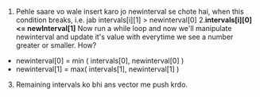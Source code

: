 1. Pehle saare vo wale insert karo jo newinterval se chote hai, when this condition breaks, i.e. jab intervals[i][1] > newinterval[0]
2.**intervals[i][0] <= newInterval[1]** Now run a while loop  and now we'll manipulate newinterval and update it's value with everytime we see a number greater or smaller. How?
- newinterval[0] = min ( intervals[0], newinterval[0] )
- newinterval[1] = max( intervals[1], newinterval[1] )
​
3. Remaining intervals ko bhi ans vector me push krdo.